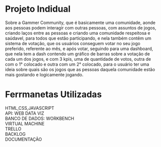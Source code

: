 # Projeto Indidual
Sobre a Gammer Community, que é basicamente uma comunidade, aonde aos pessoas podem interagir com outras pessoas, com assuntos de jogos, criando laços entre as pessoas e
criando uma comunidade respeitosa e saúdavel, para todos que estão participando, e nela também contêm um sistema de votação, que os usuários conseguem votar no seu jogo preferido, referente
ao mês, e após votar, seguindo para uma dashboard, que nela tem a dash contendo um gráfico de barras sobre a votação de cada um dos jogos, e com 3 kpis, uma de quantidade de votos, outra de
com o 1° colocado e outra com um 2° colocado, para o usuário ter uma ideia sobre quais são os jogos que as pessoas daquela comunidade estão mais gostando e logicamente jogando.
# Ferrmanetas Utilizadas
HTML,CSS,JAVASCRIPT <br>
API: WEB DATA VIZ <br>
BANCO DE DADOS: WORKBENCH <br>
VIRTUAL MACHINE <br>
TRELLO <br>
BACKLOG <br>
DOCUMENTAÇÃO <br>

